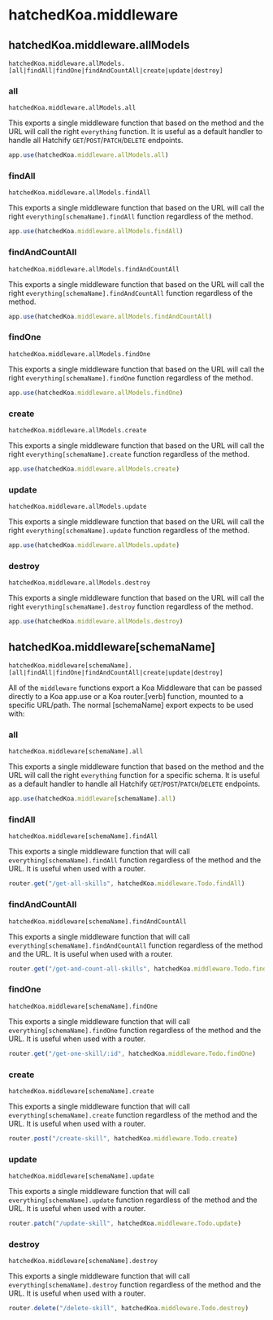 # hatchedKoa.middleware

## hatchedKoa.middleware.allModels

`hatchedKoa.middleware.allModels.[all|findAll|findOne|findAndCountAll|create|update|destroy]`

### all

`hatchedKoa.middleware.allModels.all`

This exports a single middleware function that based on the method and the URL will call the right `everything` function. It is useful as a default handler to handle all Hatchify `GET`/`POST`/`PATCH`/`DELETE` endpoints.

```ts
app.use(hatchedKoa.middleware.allModels.all)
```

### findAll

`hatchedKoa.middleware.allModels.findAll`

This exports a single middleware function that based on the URL will call the right `everything[schemaName].findAll` function regardless of the method.

```ts
app.use(hatchedKoa.middleware.allModels.findAll)
```

### findAndCountAll

`hatchedKoa.middleware.allModels.findAndCountAll`

This exports a single middleware function that based on the URL will call the right `everything[schemaName].findAndCountAll` function regardless of the method.

```ts
app.use(hatchedKoa.middleware.allModels.findAndCountAll)
```

### findOne

`hatchedKoa.middleware.allModels.findOne`

This exports a single middleware function that based on the URL will call the right `everything[schemaName].findOne` function regardless of the method.

```ts
app.use(hatchedKoa.middleware.allModels.findOne)
```

### create

`hatchedKoa.middleware.allModels.create`

This exports a single middleware function that based on the URL will call the right `everything[schemaName].create` function regardless of the method.

```ts
app.use(hatchedKoa.middleware.allModels.create)
```

### update

`hatchedKoa.middleware.allModels.update`

This exports a single middleware function that based on the URL will call the right `everything[schemaName].update` function regardless of the method.

```ts
app.use(hatchedKoa.middleware.allModels.update)
```

### destroy

`hatchedKoa.middleware.allModels.destroy`

This exports a single middleware function that based on the URL will call the right `everything[schemaName].destroy` function regardless of the method.

```ts
app.use(hatchedKoa.middleware.allModels.destroy)
```

## hatchedKoa.middleware[schemaName]

`hatchedKoa.middleware[schemaName].[all|findAll|findOne|findAndCountAll|create|update|destroy]`

All of the `middleware` functions export a Koa Middleware that can be passed directly to a Koa app.use or a Koa router.[verb] function, mounted to a specific URL/path. The normal [schemaName] export expects to be used with:

### all

`hatchedKoa.middleware[schemaName].all`

This exports a single middleware function that based on the method and the URL will call the right `everything` function for a specific schema. It is useful as a default handler to handle all Hatchify `GET`/`POST`/`PATCH`/`DELETE` endpoints.

```ts
app.use(hatchedKoa.middleware[schemaName].all)
```

### findAll

`hatchedKoa.middleware[schemaName].findAll`

This exports a single middleware function that will call `everything[schemaName].findAll` function regardless of the method and the URL. It is useful when used with a router.

```ts
router.get("/get-all-skills", hatchedKoa.middleware.Todo.findAll)
```

### findAndCountAll

`hatchedKoa.middleware[schemaName].findAndCountAll`

This exports a single middleware function that will call `everything[schemaName].findAndCountAll` function regardless of the method and the URL. It is useful when used with a router.

```ts
router.get("/get-and-count-all-skills", hatchedKoa.middleware.Todo.findAndCountAll)
```

### findOne

`hatchedKoa.middleware[schemaName].findOne`

This exports a single middleware function that will call `everything[schemaName].findOne` function regardless of the method and the URL. It is useful when used with a router.

```ts
router.get("/get-one-skill/:id", hatchedKoa.middleware.Todo.findOne)
```

### create

`hatchedKoa.middleware[schemaName].create`

This exports a single middleware function that will call `everything[schemaName].create` function regardless of the method and the URL. It is useful when used with a router.

```ts
router.post("/create-skill", hatchedKoa.middleware.Todo.create)
```

### update

`hatchedKoa.middleware[schemaName].update`

This exports a single middleware function that will call `everything[schemaName].update` function regardless of the method and the URL. It is useful when used with a router.

```ts
router.patch("/update-skill", hatchedKoa.middleware.Todo.update)
```

### destroy

`hatchedKoa.middleware[schemaName].destroy`

This exports a single middleware function that will call `everything[schemaName].destroy` function regardless of the method and the URL. It is useful when used with a router.

```ts
router.delete("/delete-skill", hatchedKoa.middleware.Todo.destroy)
```
